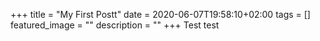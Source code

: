 +++
title =  "My First Postt"
date = 2020-06-07T19:58:10+02:00
tags = []
featured_image = ""
description = ""
+++
Test test
